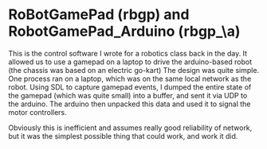 # RoBotGamePad (rbgp) and RobotGamePad\_Arduino (rbgp_\a)

This is the control software I wrote for a robotics class back in the day. It allowed us to use a gamepad on a laptop to drive the arduino-based robot (the chassis was based on an electric go-kart) The design was quite simple.
One process ran on a laptop, which was on the same local network as the robot. Using SDL to capture gamepad events, I dumped the entire state of the gamepad (which was quite small) into a buffer, and sent it via UDP to the arduino.
The arduino then unpacked this data and used it to signal the motor controllers.

Obviously this is inefficient and assumes really good reliability of network, but it was the simplest possible thing that could work, and work it did.